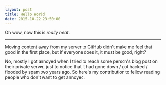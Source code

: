 ```yaml
---
layout: post
title: Hello World
date: 2015-10-22 23:50:00
---
```


Oh wow, now this is *really neat*.

---

Moving content away from my server to GitHub didn't make me feel that good in
the first place, but if everyone does it, it must be good, right?

No, mostly I got annoyed when I tried to reach some person's blog post on their
private server, just to notice that it had gone down / got hacked / flooded by
spam two years ago. So here's my contribution to fellow reading people who don't
want to get annoyed.
